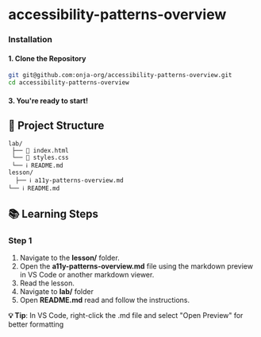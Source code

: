 # accessibility-patterns-overview

### Installation

#### 1. Clone the Repository
```bash
git git@github.com:onja-org/accessibility-patterns-overview.git
cd accessibility-patterns-overview
```


#### 3. You're ready to start!


## 📁 Project Structure

```
lab/
 ├── 📄 index.html
 └── 🎨 styles.css
 └── ℹ️ README.md
lesson/
  ├── ℹ️ a11y-patterns-overview.md  
└── ℹ️ README.md

```

## 📚 Learning Steps

### Step 1
1. Navigate to the **lesson/** folder.
2. Open the **a11y-patterns-overview.md** file using the markdown preview in VS Code or another markdown viewer.
3. Read the lesson.
4. Navigate to **lab/** folder
5. Open **README.md** read and follow the instructions.

**💡 Tip**: In VS Code, right-click the .md file and select "Open Preview" for better formatting